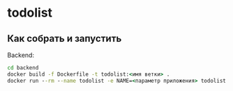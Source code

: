 # todolist

## Как собрать и запустить

Backend:

```bat
cd backend 
docker build -f Dockerfile -t todolist:<имя ветки> .
docker run --rm --name todolist -e NAME=<параметр приложения> todolist:<имя ветки>
```